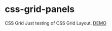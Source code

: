 # css-grid-panels
CSS Grid
Just testing of CSS Grid Layout.
[DEMO](https://danielschranc.github.io/css-grid-panels/)
